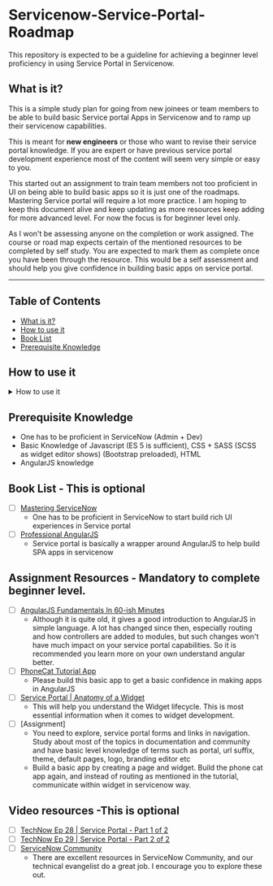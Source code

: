 # Servicenow-Service-Portal-Roadmap
This repository is expected to be a guideline for achieving a beginner level proficiency in using Service Portal in Servicenow.


## What is it?

This is a simple study plan for going from new joinees or team members to be able to build basic Service portal Apps in Servicenow and to ramp up their servicenow capabilities.

This is meant for **new engineers** or those who want to revise their service portal knowledge. If you are expert or have previous service portal development experience most of the content will seem very simple or easy to you.

This started out an assignment to train team members not too proficient in UI on being able to build basic apps so it is just one of the roadmaps. Mastering Service portal will require a lot more practice. I am hoping to keep this document alive and keep updating as more resources keep adding for more advanced level. For now the focus is for beginner level only.

As I won't be assessing anyone on the completion or work assigned. The course or road map expects certain of the mentioned resources to be completed by self study. You are expected to mark them as complete once you have been through the resource.
This would be a self assessment and should help you give confidence in building basic apps on service portal.

---

## Table of Contents

- [What is it?](#what-is-it)
- [How to use it](#how-to-use-it)
- [Book List](#book-list)
- [Prerequisite Knowledge](#prerequisite-knowledge)

## How to use it

<details>
<summary>How to use it</summary>

Everything below is an outline, and you should tackle the items in order from top to bottom.

I'm using Github's special markdown flavor, including tasks lists to check progress.

**Create a new branch so you can check items like this, just put an x in the brackets: [x]**

Fork this repo, checkout to your system , create a branch to keep progress.

    Mark all boxes with X after you completed your changes

`git add . `

`git commit -m "Marked x" `

`git push --force `

</details>

## Prerequisite Knowledge
  - One has to be proficient in ServiceNow (Admin + Dev)
  - Basic Knowledge of Javascript (ES 5 is sufficient), CSS + SASS (SCSS as widget editor shows) (Bootstrap preloaded), HTML
  - AngularJS knowledge

## Book List - This is optional
- [ ] [Mastering ServiceNow](https://www.amazon.in/Mastering-ServiceNow-Martin-Wood/dp/1782174214/ref=sr_1_1?ie=UTF8&qid=1544426871&sr=8-1)
    - One has to be proficient in ServiceNow to start build rich UI experiences in Service portal
- [ ] [Professional AngularJS](https://www.amazon.in/Professional-AngularJS-WROX-Valeri-Karpov/dp/8126556439/ref=sr_1_22?ie=UTF8&qid=1544427235&sr=8-22&keywords=angular)
    - Service portal is basically a wrapper around AngularJS to help build SPA apps in servicenow

## Assignment Resources - Mandatory to complete beginner level.
  - [ ] [AngularJS Fundamentals In 60-ish Minutes](https://www.youtube.com/watch?v=i9MHigUZKEM)
    - Although it is quite old, it gives a good introduction to AngularJS in simple language. A lot has changed since then, especially routing and how controllers are added to modules, but such changes won't have much impact on your service portal capabilities. So it is recommended you learn more on your own understand angular better.
  - [ ] [PhoneCat Tutorial App](https://docs.angularjs.org/tutorial/)
    - Please build this basic app to get a basic confidence in making apps in AngularJS
  - [ ] [Service Portal | Anatomy of a Widget](https://www.youtube.com/watch?v=MllpUpcl6TI)
    - This will help you understand the Widget lifecycle. This is most essential information when it comes to widget development.
  - [ ] [Assignment]
    - You need to explore, service portal forms and links in navigation. Study about most of the topics in documentation and community and have basic level knowledge of terms such as portal, url suffix, theme, default pages, logo, branding editor etc
    - Build a basic app by creating a page and widget. Build the phone cat app again, and instead of routing as mentioned in the tutorial, communicate within widget in servicenow way.

## Video resources -This is optional
  - [ ] [TechNow Ep 28 | Service Portal - Part 1 of 2](https://www.youtube.com/watch?v=wzCGZ5Mq5iU)
  - [ ] [TechNow Ep 29 | Service Portal - Part 2 of 2](https://www.youtube.com/watch?v=HtOpbk_00Qw)
  - [ ] [ServiceNow Community](https://community.servicenow.com/community)
    - There are excellent resources in ServiceNow Community, and our technical evangelist do a great job. I encourage you to explore these out.
